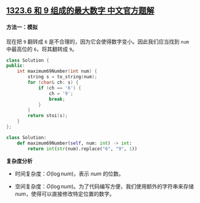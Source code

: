 ## [1323.6 和 9 组成的最大数字 中文官方题解](https://leetcode.cn/problems/maximum-69-number/solutions/100000/6-he-9-zu-cheng-de-zui-da-shu-zi-by-leetcode-solut)
#### 方法一：模拟

现在把 `9` 翻转成 `6` 是不合理的，因为它会使得数字变小。因此我们应当找到 `num` 中最高位的 `6`，将其翻转成 `9`。

```C++ [sol1-C++]
class Solution {
public:
    int maximum69Number(int num) {
        string s = to_string(num);
        for (char& ch: s) {
            if (ch == '6') {
                ch = '9';
                break;
            }
        }
        return stoi(s);
    }
};
```

```Python [sol1-Python3]
class Solution:
    def maximum69Number(self, num: int) -> int:
        return int(str(num).replace("6", "9", 1))
```

**复杂度分析**

- 时间复杂度：$O(\log \textit{num})$，表示 $\textit{num}$ 的位数。

- 空间复杂度：$O(\log \textit{num})$。为了代码编写方便，我们使用额外的字符串来存储 $\textit{num}$，使得可以直接修改特定位置的数字。